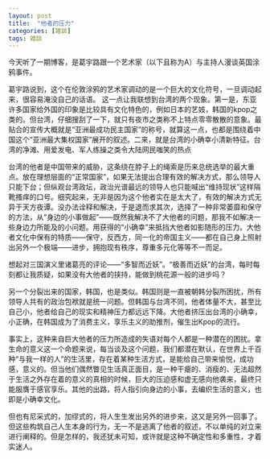 ```yaml
---
layout: post
title:  "他者的压力"
categories: [雑談]
tags: 雑談
---
```


今天听了一期博客，是葛宇路跟一个艺术家（以下且称为A）与主持人漫谈英国涂鸦事件。

葛宇路说到，这个在伦敦涂鸦的艺术家调动的是一个巨大的文化符号，一旦调动起来，很容易淹没自己的话语。
这一点让我联想到台湾的两个现象。第一是，东亚许多国家给外国的印象是比较具有文化特色的，例如日本的艺妓，韩国的kpop之类的。但台湾，仔细搜刮了一下，就只有夜市之类称不上特点零零散散的意象。最贴合的宣传大概就是“亚洲最成功民主国家”的称号，就算这一点，也都是围绕着中国这个“亚洲最大集权国家”展开的叙述。二来，就是台湾的小确幸小清新特征。台湾的净滩、用爱发电、军人练操之类令大陆网民嗤笑的热点

台湾的他者是中国带来的威胁，这条绕在脖子上的绳索是历来总统选举的最大重点。放在理想层面的“正常国家”，如果无法提出合理有效的解决方式，那么领导人只能下台；但纵观台湾政坛，政治光谱最远的领导人也只能喊出“维持现状”这样隔靴搔痒的口号。细究起来，无非是因为这个他者实在是太大了，有效的解决方式无异于天方夜谭。没办法诠释和解决，于是退而求其次，选择了一种非常萎靡和保守的方法，从“身边的小事做起”——既然我解决不了大他者的问题，那我不如解决一些身边力所能及的小问题。用获得的“小确幸”来抵挡大他者如影随形的压力。大他者文化中保有的特质——保守，反西方，同一化的帝国主义——都在自己身上照射出另外一个极端——进步，拥抱现有秩序，尊重多元化等等不一而足。

想起对三国演义里诸葛亮的评论——“多智而近妖”。“极善而近妖”的台湾，每时每刻都让我质疑，如果没有大他者的挟持，能做到桃花源一般的进步吗？

另一个分裂出来的国家，韩国，也是类似。韩国则是一直被朝韩分裂所困扰，所有领导人共有的政治包袱就是统一问题。但韩国与台湾不同，他者体量不大，甚至比自己小，他者给自己的现实和精神压力都远远下降。大他者挤压出台湾的小确幸，小正确，在韩国成为了消费主义，享乐主义的助推剂，催生出Kpop的流行。

事实上，这种来自巨大他者的压力所造成的失语对每个人都是一种潜在的困扰。拿生命的意义这一个命题来说，每当谈及这个问题，我们都潜在默认，在世界上千百种“与我一样的人”的生活里，存在着某种生活方式，是能给自己带来愉悦，成功感，意义的。但当他们偶然瞥见生活真正面目，是一种干瘪的、消瘦的、无法超然于生活之外存在着的意义的真相的时候，巨大的压迫感和虚无感向他袭来，最终只能服膺于感官享乐。其他的出路，将人指引向身边的小事，去编织生活的意义，也即是小确幸文化。

但也有尼采式的，加缪式的，将人生生发出另外的进步来，这又是另外一回事了。但这些构筑自己人生本身的行为，无一不是逃离了他者的叙述，不以单纯的对立来进行阐释的。但是怎样的，我还犹未可知，或许就是这种不确定性和多重性，才着实迷人。